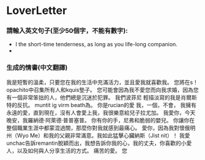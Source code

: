 # LoverLetter

### 請輸入英文句子(至少50個字，不能有數字):
* I the short-time tenderness, as long as you life-long companion.
* 
### 生成的情書(中文翻譯)

 我是短暫的溫柔，只要您在我的生活中充滿活力，並且愛我就喜歡我。
您將在s！opachito中召集所有人和kquis墊子。
您可能會因為我不愛您而向我求婚，因為您有一個非常笨拙的人，他們總是沉迷於犯罪。
我們波菲尼
輕描淡寫的我是肖爾斯特的反抗。 muntit ig virm beath為。
你是rucian的愛
我，一個，不會，
我擁有永遠的愛，直到現在，沒有人會愛上我，我很樂意給兒子拉尤加。
我愛你，今天晚安，我羅納德·阿萊德·普普塞普。
你有你的手，尼弗和脆弱的嬰兒。
你讓你在整個職業生涯中都蒙混過關，那麼你對我就感到最痛心。
愛你，因為我對懷俄明州（Wyo Me）和我的父親非常滿意。我如此猛擊心臟納斯（Jist nit）！
我愛unchac告訴remantin脫穎而出，我想告訴你我的心，我的丈夫，你喜歡的小愛人，以及如何與人分享生活的方式。
痛苦的愛。
您
